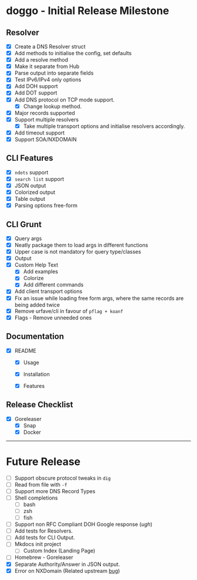 # doggo - Initial Release Milestone

## Resolver
- [x] Create a DNS Resolver struct
- [x] Add methods to initialise the config, set defaults
- [x] Add a resolve method
- [x] Make it separate from Hub
- [x] Parse output into separate fields
- [x] Test IPv6/IPv4 only options
- [x] Add DOH support
- [x] Add DOT support
- [x] Add DNS protocol on TCP mode support.
  - [x] Change lookup method.
- [x] Major records supported
- [x] Support multiple resolvers
  - [x] Take multiple transport options and initialise resolvers accordingly. 
- [x] Add timeout support
- [x] Support SOA/NXDOMAIN

## CLI Features
- [x] `ndots` support
- [x] `search list` support
- [x] JSON output
- [x] Colorized output
- [x] Table output
- [x] Parsing options free-form

## CLI Grunt
- [x] Query args
- [x] Neatly package them to load args in different functions
- [x] Upper case is not mandatory for query type/classes
- [x] Output
- [x] Custom Help Text
  - [x] Add examples
  - [x] Colorize
  - [x] Add different commands
- [x] Add client transport options
- [x] Fix an issue while loading free form args, where the same records are being added twice
- [x] Remove urfave/cli in favour of `pflag + koanf`
- [x] Flags - Remove unneeded ones

## Documentation
- [x] README
  - [x] Usage
  - [x] Installation
  - [x] Features


## Release Checklist
- [x] Goreleaser
  - [x] Snap
  - [x] Docker
---
# Future Release

- [ ] Support obscure protocol tweaks in `dig`
- [ ] Read from file with `-f`
- [ ] Support more DNS Record Types
- [ ] Shell completions
  - [ ] bash
  - [ ] zsh
  - [ ] fish
- [ ] Support non RFC Compliant DOH Google response (_ugh_)
- [ ] Add tests for Resolvers.
- [ ] Add tests for CLI Output. 
- [ ] Mkdocs init project
  - [ ] Custom Index (Landing Page)
- [ ] Homebrew - Goreleaser
- [x] Separate Authority/Answer in JSON output.
- [x] Error on NXDomain (Related upstream [bug](https://github.com/miekg/dns/issues/1198))
